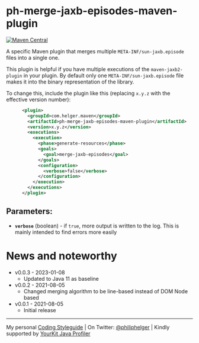 # ph-merge-jaxb-episodes-maven-plugin

[![Maven Central](https://maven-badges.herokuapp.com/maven-central/com.helger.maven/ph-merge-jaxb-episodes-maven-plugin/badge.svg)](https://maven-badges.herokuapp.com/maven-central/com.helger.maven/ph-merge-jaxb-episodes-maven-plugin) 

A specific Maven plugin that merges multiple `META-INF/sun-jaxb.episode` files into a single one.

This plugin is helpful if you have multiple executions of the `maven-jaxb2-plugin` in your plugin.
By default only one `META-INF/sun-jaxb.episode` file makes it into the binary representation of the library.

To change this, include the plugin like this (replacing `x.y.z` with the effective version number):

```xml
      <plugin>
        <groupId>com.helger.maven</groupId>
        <artifactId>ph-merge-jaxb-episodes-maven-plugin</artifactId>
        <version>x.y.z</version>
        <executions>
          <execution>
            <phase>generate-resources</phase>
            <goals>
              <goal>merge-jaxb-episodes</goal>
            </goals>
            <configuration>
              <verbose>false</verbose>
            </configuration>
          </execution>
        </executions>
      </plugin>
```

## Parameters:

* **`verbose`** (boolean) - if `true`, more output is written to the log. This is mainly intended to find errors more easily

# News and noteworthy

* v0.0.3 - 2023-01-08
    * Updated to Java 11 as baseline
* v0.0.2 - 2021-08-05
    * Changed merging algorithm to be line-based instead of DOM Node based
* v0.0.1 - 2021-08-05
    * Initial release

---

My personal [Coding Styleguide](https://github.com/phax/meta/blob/master/CodingStyleguide.md) |
On Twitter: <a href="https://twitter.com/philiphelger">@philiphelger</a> |
Kindly supported by [YourKit Java Profiler](https://www.yourkit.com)
